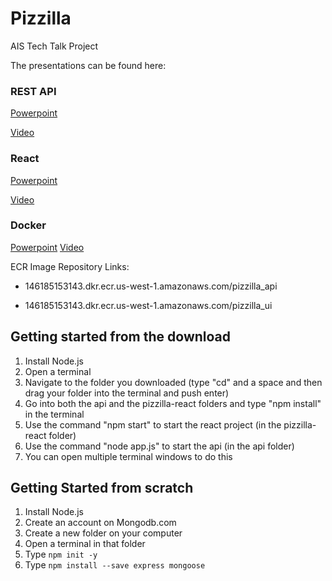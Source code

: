 # Pizzilla

AIS Tech Talk Project

The presentations can be found here:

### REST API

[Powerpoint](https://github.com/brycelund/Pizzilla/blob/master/Resources/REST-API.pptx?raw=true)

[Video](https://www.youtube.com/watch?v=ytwFg91xGyg)

### React

[Powerpoint](https://github.com/brycelund/Pizzilla/blob/master/Resources/React.pptx?raw=true)

[Video](https://www.youtube.com/watch?v=h8zyvK8Zobg&t=3s)

### Docker

[Powerpoint](https://github.com/brycelund/Pizzilla/blob/master/Resources/Docker.pptx?raw=true)
[Video](https://www.youtube.com/watch?v=GTk2eek96_w)

ECR Image Repository Links:

- 146185153143.dkr.ecr.us-west-1.amazonaws.com/pizzilla_api

- 146185153143.dkr.ecr.us-west-1.amazonaws.com/pizzilla_ui

## Getting started from the download

1. Install Node.js
1. Open a terminal
1. Navigate to the folder you downloaded (type "cd" and a space and then drag your folder into the terminal and push enter)
1. Go into both the api and the pizzilla-react folders and type "npm install" in the terminal
1. Use the command "npm start" to start the react project (in the pizzilla-react folder)
1. Use the command "node app.js" to start the api (in the api folder)
1. You can open multiple terminal windows to do this

## Getting Started from scratch

1. Install Node.js
1. Create an account on Mongodb.com
1. Create a new folder on your computer
1. Open a terminal in that folder
1. Type `npm init -y`
1. Type `npm install --save express mongoose`
